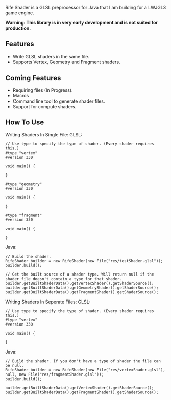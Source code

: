 Rife Shader is a GLSL preprocessor for Java that I am building for a LWJGL3 game engine.

**Warning: This library is in very early development and is not suited for production.**

## Features
- Write GLSL shaders in the same file.
- Supports Vertex, Geometry and Fragment shaders.

## Coming Features
- Requiring files (In Progress).
- Macros
- Command line tool to generate shader files.
- Support for compute shaders.

## How To Use
Writing Shaders In Single File:
GLSL:
```
// Use type to specify the type of shader. (Every shader requires this.)
#type "vertex"
#version 330

void main() {

}

#type "geometry"
#version 330

void main() {

}

#type "fragment"
#version 330

void main() {

}
```

Java:
```
// Build the shader.
RifeShader builder = new RifeShader(new File("res/testShader.glsl"));
builder.build();
	
// Get the built source of a shader type. Will return null if the shader file doesn't contain a type for that shader.
builder.getBuiltShaderData().getVertexShader().getShaderSource();
builder.getBuiltShaderData().getGeometryShader().getShaderSource();
builder.getBuiltShaderData().getFragmentShader().getShaderSource();
```

Writing Shaders In Seperate Files:
GLSL:
```
// Use type to specify the type of shader. (Every shader requires this.)
#type "vertex"
#version 330

void main() {

}
```

Java:
```
// Build the shader. If you don't have a type of shader the file can be null.
RifeShader builder = new RifeShader(new File("res/vertexShader.glsl"), null, new File("res/fragmentShader.glsl"));
builder.build();

builder.getBuiltShaderData().getVertexShader().getShaderSource();
builder.getBuiltShaderData().getFragmentShader().getShaderSource();
```